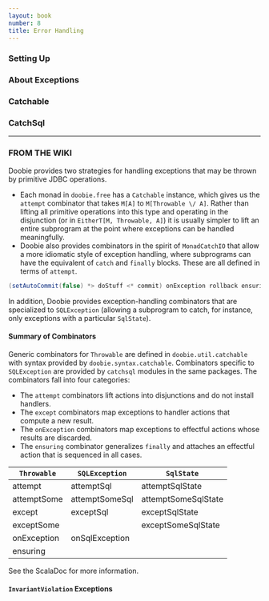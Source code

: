 ```yaml
---
layout: book
number: 8
title: Error Handling
---
```


### Setting Up


### About Exceptions



### Catchable


### CatchSql






---------

### FROM THE WIKI

Doobie provides two strategies for handling exceptions that may be thrown by primitive JDBC operations.

- Each monad in `doobie.free` has a `Catchable` instance, which gives us the `attempt` combinator that takes `M[A]` to `M[Throwable \/ A]`. Rather than lifting all primitive operations into this type and operating in the disjunction (or in `EitherT[M, Throwable, A]`) it is usually simpler to lift an entire subprogram at the point where exceptions can be handled meaningfully.
- Doobie also provides combinators in the spirit of `MonadCatchIO` that allow a more idiomatic style of exception handling, where subprograms can have the equivalent of `catch` and `finally` blocks. These are all defined in terms of `attempt`.

```scala
(setAutoCommit(false) *> doStuff <* commit) onException rollback ensuring close
```


In addition, Doobie provides exception-handling combinators that are specialized to `SQLException` (allowing a subprogram to catch, for instance, only exceptions with a particular `SqlState`).

#### Summary of Combinators

Generic combinators for `Throwable` are defined in `doobie.util.catchable` with syntax provided by  `doobie.syntax.catchable`. Combinators specific to `SQLException` are provided by `catchsql` modules in the same packages. The combinators fall into four categories:

- The `attempt` combinators lift actions into disjunctions and do not install handlers.
- The `except` combinators map exceptions to handler actions that compute a new result.
- The `onException` combinators map exceptions to effectful actions whose results are discarded.
- The `ensuring` combinator generalizes `finally` and attaches an effectful action that is sequenced in all cases.

| `Throwable`  | `SQLException` | `SqlState` |
|--------------|----------------|------------|
| attempt      | attemptSql     | attemptSqlState |
| attemptSome  | attemptSomeSql | attemptSomeSqlState |
| except       | exceptSql      | exceptSqlState |
| exceptSome   |                | exceptSomeSqlState |
| onException  | onSqlException | |
| ensuring     | | |

See the ScalaDoc for more information.

#### `InvariantViolation` Exceptions
